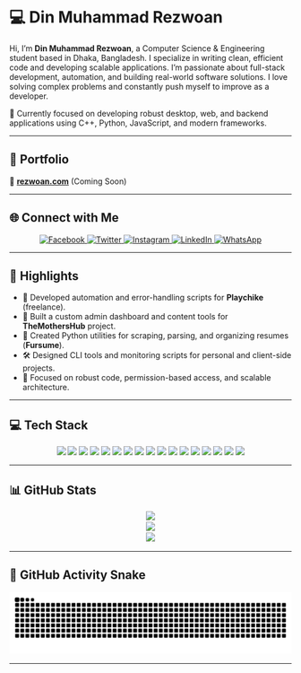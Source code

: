 
# 💻 Din Muhammad Rezwoan

Hi, I’m **Din Muhammad Rezwoan**, a Computer Science & Engineering student based in Dhaka, Bangladesh. I specialize in writing clean, efficient code and developing scalable applications. I’m passionate about full-stack development, automation, and building real-world software solutions. I love solving complex problems and constantly push myself to improve as a developer.

📌 Currently focused on developing robust desktop, web, and backend applications using C++, Python, JavaScript, and modern frameworks.

---

## 🚀 Portfolio
🔗 [**rezwoan.com**](https://github.com/Rezwoan) (Coming Soon)

---

## 🌐 Connect with Me

<div align="center">
  <a href="https://www.facebook.com/ager.id.hack.hoye.gase" target="_blank">
    <img src="https://raw.githubusercontent.com/maurodesouza/profile-readme-generator/master/src/assets/icons/social/facebook/default.svg" width="40" height="40" alt="Facebook" />
  </a>
  <a href="https://twitter.com/XRezwoan" target="_blank">
    <img src="https://raw.githubusercontent.com/maurodesouza/profile-readme-generator/master/src/assets/icons/social/twitter/default.svg" width="40" height="40" alt="Twitter" />
  </a>
  <a href="https://www.instagram.com/din.muhammad.rezwoan" target="_blank">
    <img src="https://raw.githubusercontent.com/maurodesouza/profile-readme-generator/master/src/assets/icons/social/instagram/default.svg" width="40" height="40" alt="Instagram" />
  </a>
  <a href="https://www.linkedin.com/in/din-muhammad-rezwoan-b4b87020a" target="_blank">
    <img src="https://raw.githubusercontent.com/maurodesouza/profile-readme-generator/master/src/assets/icons/social/linkedin/default.svg" width="40" height="40" alt="LinkedIn" />
  </a>
  <a href="https://wa.me/8801643751861" target="_blank">
    <img src="https://raw.githubusercontent.com/maurodesouza/profile-readme-generator/master/src/assets/icons/social/whatsapp/default.svg" width="40" height="40" alt="WhatsApp" />
  </a>
</div>

---

## 🌟 Highlights

- 🧩 Developed automation and error-handling scripts for **Playchike** (freelance).
- 🛒 Built a custom admin dashboard and content tools for **TheMothersHub** project.
- 🧠 Created Python utilities for scraping, parsing, and organizing resumes (**Fursume**).
- 🛠️ Designed CLI tools and monitoring scripts for personal and client-side projects.
- 🔐 Focused on robust code, permission-based access, and scalable architecture.

---

## 💻 Tech Stack

<p align="center">
  <img src="https://img.shields.io/badge/C-%2300599C.svg?style=for-the-badge&logo=c&logoColor=white" />
  <img src="https://img.shields.io/badge/C++-%2300599C.svg?style=for-the-badge&logo=c%2B%2B&logoColor=white" />
  <img src="https://img.shields.io/badge/Python-3670A0?style=for-the-badge&logo=python&logoColor=white" />
  <img src="https://img.shields.io/badge/Java-%23ED8B00.svg?style=for-the-badge&logo=openjdk&logoColor=white" />
  <img src="https://img.shields.io/badge/JavaScript-%23323330.svg?style=for-the-badge&logo=javascript&logoColor=%23F7DF1E" />
  <img src="https://img.shields.io/badge/HTML5-%23E34F26.svg?style=for-the-badge&logo=html5&logoColor=white" />
  <img src="https://img.shields.io/badge/CSS3-%231572B6.svg?style=for-the-badge&logo=css3&logoColor=white" />
  <img src="https://img.shields.io/badge/React-%2320232a.svg?style=for-the-badge&logo=react&logoColor=%2361DAFB" />
  <img src="https://img.shields.io/badge/Node.js-%23339933.svg?style=for-the-badge&logo=nodedotjs&logoColor=white" />
  <img src="https://img.shields.io/badge/SQLite-%2307405e.svg?style=for-the-badge&logo=sqlite&logoColor=white" />
  <img src="https://img.shields.io/badge/Django-%23092E20.svg?style=for-the-badge&logo=django&logoColor=white" />
  <img src="https://img.shields.io/badge/Flask-%23000.svg?style=for-the-badge&logo=flask&logoColor=white" />
  <img src="https://img.shields.io/badge/TailwindCSS-%2338B2AC.svg?style=for-the-badge&logo=tailwind-css&logoColor=white" />
  <img src="https://img.shields.io/badge/Bootstrap-%238511FA.svg?style=for-the-badge&logo=bootstrap&logoColor=white" />
  <img src="https://img.shields.io/badge/GitHub Pages-121013?style=for-the-badge&logo=github&logoColor=white" />
  <img src="https://img.shields.io/badge/Heroku-%23430098.svg?style=for-the-badge&logo=heroku&logoColor=white" />
  <img src="https://img.shields.io/badge/DigitalOcean-%230167ff.svg?style=for-the-badge&logo=digitalOcean&logoColor=white" />
</p>

---

## 📊 GitHub Stats

<p align="center">
  <img src="https://github-readme-stats.vercel.app/api?username=Rezwoan&theme=dark&hide_border=false" />
  <br/>
  <img src="https://github-readme-streak-stats.herokuapp.com/?user=Rezwoan&theme=dark&hide_border=false" />
  <br/>
  <img src="https://github-readme-stats.vercel.app/api/top-langs/?username=Rezwoan&theme=dark&hide_border=false&layout=compact" />
</p>

---

## 🐍 GitHub Activity Snake

<p align="center">
  <img src="https://raw.githubusercontent.com/Rezwoan/Rezwoan/output/snake.svg" alt="Snake animation" />
</p>

---
<!--
<p align="center">
  <a href="https://visitcount.itsvg.in">
    <img src="https://visitcount.itsvg.in/api?id=Rezwoan&icon=0&color=0" />
  </a>
</p>
-->
